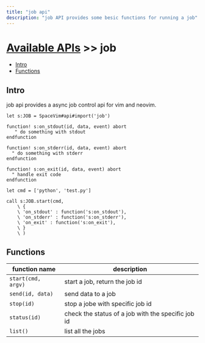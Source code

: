 ```yaml
---
title: "job api"
description: "job API provides some besic functions for running a job"
---
```


# [Available APIs](../) >> job

<!-- vim-markdown-toc GFM -->

- [Intro](#intro)
- [Functions](#functions)

<!-- vim-markdown-toc -->

## Intro

job api provides a async job control api for vim and neovim.

```vim
let s:JOB = SpaceVim#api#import('job')

function! s:on_stdout(id, data, event) abort
   " do something with stdout
endfunction

function! s:on_stderr(id, data, event) abort
  " do something with stderr
endfunction

function! s:on_exit(id, data, event) abort
  " handle exit code
endfunction

let cmd = ['python', 'test.py']

call s:JOB.start(cmd,
    \ {
    \ 'on_stdout' : function('s:on_stdout'),
    \ 'on_stderr' : function('s:on_stderr'),
    \ 'on_exit' : function('s:on_exit'),
    \ }
    \ )
```

## Functions

| function name      | description                                        |
| ------------------ | -------------------------------------------------- |
| `start(cmd, argv)` | start a job, return the job id                     |
| `send(id, data)`   | send data to a job                                 |
| `stop(id)`         | stop a jobe with specific job id                   |
| `status(id)`       | check the status of a job with the specific job id |
| `list()`           | list all the jobs                                       |
